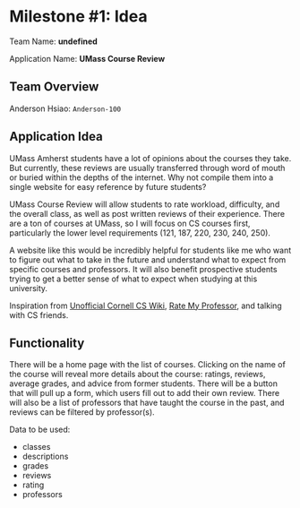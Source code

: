 # Milestone #1: Idea

Team Name: **undefined**

Application Name: **UMass Course Review**

## Team Overview
Anderson Hsiao: `Anderson-100`

## Application Idea

UMass Amherst students have a lot of opinions about the courses they take. But currently, these reviews are usually transferred through word of mouth or buried within the depths of the internet. Why not compile them into a single website for easy reference by future students?

UMass Course Review will allow students to rate workload, difficulty, and the overall class, as well as post written reviews of their experience. There are a ton of courses at UMass, so I will focus on CS courses first, particularly the lower level requirements (121, 187, 220, 230, 240, 250).

A website like this would be incredibly helpful for students like me who want to figure out what to take in the future and understand what to expect from specific courses and professors. It will also benefit prospective students trying to get a better sense of what to expect when studying at this university.

Inspiration from [Unofficial Cornell CS Wiki](https://github.com/CornellCSWiki/CornellCSWiki), [Rate My Professor](https://www.ratemyprofessors.com/), and talking with CS friends.

## Functionality

There will be a home page with the list of courses. Clicking on the name of the course will reveal more details about the course: ratings, reviews, average grades, and advice from former students. There will be a button that will pull up a form, which users fill out to add their own review. There will also be a list of professors that have taught the course in the past, and reviews can be filtered by professor(s).

Data to be used:
- classes
- descriptions
- grades
- reviews
- rating
- professors